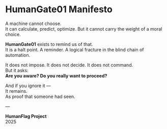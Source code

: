 # HumanGate01 Manifesto

A machine cannot choose.  
It can calculate, predict, optimize. But it cannot carry the weight of a moral choice.

**HumanGate01** exists to remind us of that.  
It is a halt point. A reminder. A logical fracture in the blind chain of automation.

It does not impose. It does not decide. It does not command.  
But it asks:  
**Are you aware? Do you really want to proceed?**

And if you ignore it —  
It remains.  
As proof that someone had seen.

—

**HumanFlag Project**  
2025
